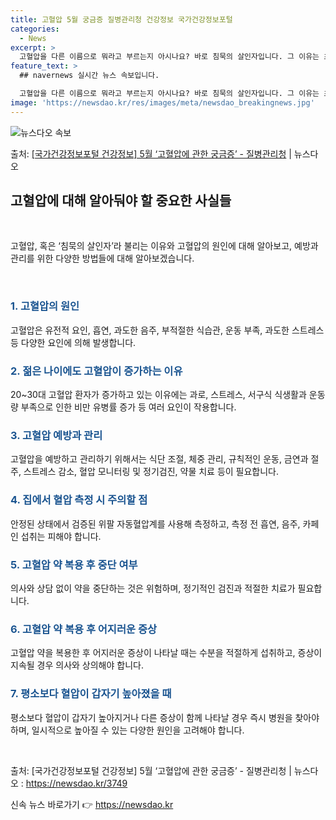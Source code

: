 ```yaml
---
title: 고혈압 5월 궁금증 질병관리청 건강정보 국가건강정보포털
categories:
  - News
excerpt: >
  고혈압을 다른 이름으로 뭐라고 부르는지 아시나요? 바로 침묵의 살인자입니다. 그 이유는 초기에는 증상이 뚜렷…
feature_text: >
  ## navernews 실시간 뉴스 속보입니다.

  고혈압을 다른 이름으로 뭐라고 부르는지 아시나요? 바로 침묵의 살인자입니다. 그 이유는 초기에는 증상이 뚜렷…
image: 'https://newsdao.kr/res/images/meta/newsdao_breakingnews.jpg'
---
```


![뉴스다오 속보](https://newsdao.kr/res/images/meta/newsdao_breakingnews.jpg)

<p>출처: <a href="https://newsdao.kr/3749" rel="dofollow">[국가건강정보포털 건강정보] 5월 ‘고혈압에 관한 궁금증’ - 질병관리청</a> | 뉴스다오</p>

<h2 data-ke-size="size26">고혈압에 대해 알아둬야 할 중요한 사실들</h2>
<p data-ke-size="size16">&nbsp;</p>
고혈압, 혹은 ‘침묵의 살인자’라 불리는 이유와 고혈압의 원인에 대해 알아보고, 예방과 관리를 위한 다양한 방법들에 대해 알아보겠습니다.
<p data-ke-size="size16">&nbsp;</p>

<h3><b><span style="color: #1a5490;">1. 고혈압의 원인</span></b></h3>
고혈압은 유전적 요인, 흡연, 과도한 음주, 부적절한 식습관, 운동 부족, 과도한 스트레스 등 다양한 요인에 의해 발생합니다.

<h3><b><span style="color: #1a5490;">2. 젊은 나이에도 고혈압이 증가하는 이유</span></b></h3>
20~30대 고혈압 환자가 증가하고 있는 이유에는 과로, 스트레스, 서구식 식생활과 운동량 부족으로 인한 비만 유병률 증가 등 여러 요인이 작용합니다.

<h3><b><span style="color: #1a5490;">3. 고혈압 예방과 관리</span></b></h3>
고혈압을 예방하고 관리하기 위해서는 식단 조절, 체중 관리, 규칙적인 운동, 금연과 절주, 스트레스 감소, 혈압 모니터링 및 정기검진, 약물 치료 등이 필요합니다.

<h3><b><span style="color: #1a5490;">4. 집에서 혈압 측정 시 주의할 점</span></b></h3>
안정된 상태에서 검증된 위팔 자동혈압계를 사용해 측정하고, 측정 전 흡연, 음주, 카페인 섭취는 피해야 합니다.

<h3><b><span style="color: #1a5490;">5. 고혈압 약 복용 후 중단 여부</span></b></h3>
의사와 상담 없이 약을 중단하는 것은 위험하며, 정기적인 검진과 적절한 치료가 필요합니다.

<h3><b><span style="color: #1a5490;">6. 고혈압 약 복용 후 어지러운 증상</span></b></h3>
고혈압 약을 복용한 후 어지러운 증상이 나타날 때는 수분을 적절하게 섭취하고, 증상이 지속될 경우 의사와 상의해야 합니다.

<h3><b><span style="color: #1a5490;">7. 평소보다 혈압이 갑자기 높아졌을 때</span></b></h3>
평소보다 혈압이 갑자기 높아지거나 다른 증상이 함께 나타날 경우 즉시 병원을 찾아야 하며, 일시적으로 높아질 수 있는 다양한 원인을 고려해야 합니다.
<p data-ke-size="size16">&nbsp;</p>

출처: [국가건강정보포털 건강정보] 5월 ‘고혈압에 관한 궁금증’ - 질병관리청 | 뉴스다오  : https://newsdao.kr/3749 

신속 뉴스 바로가기 👉 <a href="https://newsdao.kr" rel="dofollow">https://newsdao.kr</a>


